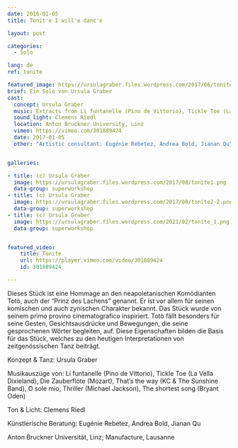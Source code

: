 ```yaml
---
date: 2016-01-05
title: Tonit'e I will'e danc'e

layout: post

categories:
  - Solo

lang: de
ref: tonite

featured_image: https://ursulagraber.files.wordpress.com/2017/08/tonite11.png?w=500&fit=crop
brief: Ein Solo von Ursula Graber
cast:
  concept: Ursula Graber
  music: Extracts from Li funtanelle (Pino de Vittorio), Tickle Toe (La Vella Dixieland), The Magic Flute (Mozart), That’s the way (KC & The Sunshine Band), O sole mio, Thriller (Michael Jackson), The shortest song (Bryant Oden)
  sound_light: Clemens Riedl
  location: Anton Bruckner University, Linz
  vimeo: https://vimeo.com/301889424
  date: 2017-01-05
  other: "Artistic consultant: Eugénie Rebetez, Andrea Bold, Jianan Qu"


galleries:

- title: (c) Ursula Graber
  image: https://ursulagraber.files.wordpress.com/2017/08/tonite1.png
  data-group: superworkshop
- title: (c) Ursula Graber
  image: https://ursulagraber.files.wordpress.com/2017/08/tonite2-2.png
  data-group: superworkshop
- title: (c) Ursula Graber
  image: https://ursulagraber.files.wordpress.com/2021/02/tonite_1.png
  data-group: superworkshop


featured_video:
    title: Tonite
    url: https://player.vimeo.com/video/301889424
    id: 301889424

---
```


Dieses Stück ist eine Hommage an den neapoletanischen Komödianten Totò, auch der “Prinz des Lachens” genannt. Er ist vor allem für seinen komischen und auch zynischen Charakter bekannt. Das Stück wurde von seinem primo provino cinematografico inspiriert. Totò fällt besonders für seine Gesten, Gesichtsausdrücke und Bewegungen, die seine gesprochenen Wörter begleiten, auf. Diese Eigenschaften bilden die Basis für das Stück, welches zu den heutigen Interpretationen von zeitgenössischen Tanz beiträgt.

<!--plop-->

Konzept & Tanz: Ursula Graber

Musikauszüge von: Li funtanelle (Pino de Vittorio), Tickle Toe (La Vella Dixieland), Die Zauberflöte (Mozart), That’s the way (KC & The Sunshine Band), O sole mio, Thriller (Michael Jackson), The shortest song (Bryant Oden)

Ton & Licht: Clemens Riedl

Künstlerische Beratung: Eugénie Rebetez, Andrea Bold, Jianan Qu

Anton Bruckner Universität, Linz; Manufacture, Lausanne

<!--[![Tonit'e I will'e danc'e](https://i.vimeocdn.com/video/746500438_640.jpg)](https://player.vimeo.com/video/301889424)-->
